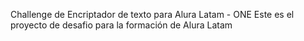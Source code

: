 Challenge de Encriptador de texto para Alura Latam - ONE
Este es el proyecto de desafio para la formación de Alura Latam
